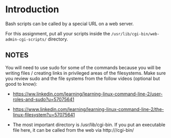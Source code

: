 # Introduction

Bash scripts can be called by a special URL on a web server.

For this assignment, put all your scripts inside
the `/usr/lib/cgi-bin/web-admin-cgi-scripts/` directory.

## NOTES

You will need to use sudo for some of the commands because you will be writing
files / creating links in privileged areas of the filesystems.  Make sure you
review sudo and the file systems from the follow videos (optional but good to
know):

  - https://ww.linkedin.com/learning/learning-linux-command-line-2/user-roles-and-sudo?u=57075641

  - https://www.linkedin.com/learning/learning-linux-command-line-2/the-linux-filesystem?u=57075641

  - The most important directory is /usr/lib/cgi-bin.  If you put an executable file here,
      it can be called from the web via http://<your server ip>/cgi-bin/<script file name>

  - Put your work inside the `/usr/lib/cgi-bin/web-admin-cgi-scripts/` directory

  - Your script can be accessed by anyone on the Internet!!!
    
  - For scripts to be runnable by the web server, the output requires a couple of special lines.
    Below is the example script:

    ```
    #!/bin/bash
    # need to start with a line identifying the output mime type
    # this is part of the HTTP response header
    echo "content-type: text/plain"

    # an empty line to indicate the end of header and the start
    # of the content
    echo 

    # you can now write the rest of your script below
    echo "Hello World"
    ```









